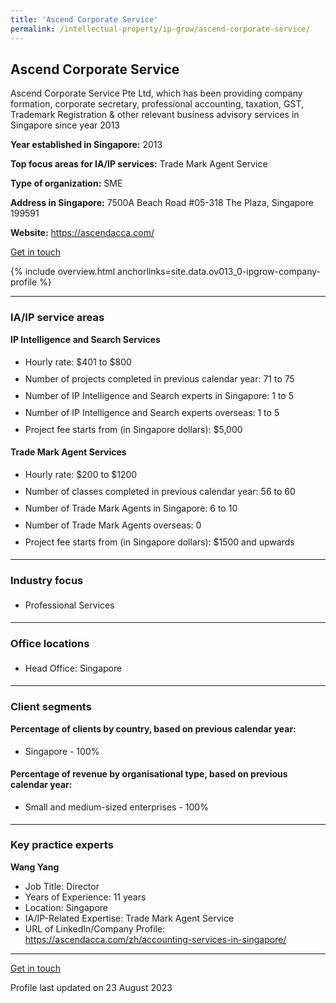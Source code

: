 ```yaml
---
title: 'Ascend Corporate Service'
permalink: /intellectual-property/ip-grow/ascend-corporate-service/
---
```


## Ascend Corporate Service

Ascend Corporate Service Pte Ltd, which has been providing company formation, corporate secretary, professional accounting, taxation, GST, Trademark Registration & other relevant business advisory services in Singapore since year 2013

<b>Year established in Singapore:</b> 2013

<b>Top focus areas for IA/IP services:</b> Trade Mark Agent Service

<b>Type of organization:</b> SME

<b>Address in Singapore:</b> 7500A Beach Road #05-318 The Plaza,  Singapore 199591

<b>Website:</b> <a href='https://ascendacca.com/'>https://ascendacca.com/</a>

<a class='btn' href='https://form.gov.sg/64d583fcd88b27001238f214' target='_blank' rel='noopener'>Get in touch</a>

{% include overview.html anchorlinks=site.data.ov013_0-ipgrow-company-profile %}

---
<a name='ip-related-service-areas'></a>
### IA/IP service areas

**IP Intelligence and Search Services**

<ul>
<li style='line-height: 27px; margin: 0px 0px !important'>Hourly rate:  $401 to $800</li>
<li style='line-height: 27px; margin: 0px 0px !important'>Number of projects completed in previous calendar year: 71 to 75</li>
<li style='line-height: 27px; margin: 0px 0px !important'>Number of IP Intelligence and Search experts in Singapore: 1 to 5</li>
<li style='line-height: 27px; margin: 0px 0px !important'>Number of IP Intelligence and Search experts overseas: 1 to 5</li>
<li style='line-height: 27px; margin: 0px 0px !important'>Project fee starts from (in Singapore dollars):  $5,000</li>
</ul>

**Trade Mark Agent Services**

<ul>
<li style='line-height: 27px; margin: 0px 0px !important'>Hourly rate:  $200 to $1200</li>
<li style='line-height: 27px; margin: 0px 0px !important'>Number of classes completed in previous calendar year: 56 to 60</li>
<li style='line-height: 27px; margin: 0px 0px !important'>Number of Trade Mark Agents in Singapore: 6 to 10</li>
<li style='line-height: 27px; margin: 0px 0px !important'>Number of Trade Mark Agents overseas: 0</li>
<li style='line-height: 27px; margin: 0px 0px !important'>Project fee starts from (in Singapore dollars):  $1500 and upwards</li>
</ul>

---
<a name='industry-focus'></a>
### Industry focus

<ul><li style='line-height: 27px; margin: 0px 0px !important'> Professional Services</li></ul>

---
<a name='office-locations'></a>
### Office locations

<ul><li style='line-height: 27px; margin: 0px 0px !important'> Head Office: Singapore</li></ul>

---
<a name='client-segments'></a>
### Client segments

**Percentage of clients by country, based on previous calendar year:**

<ul><li style='line-height: 27px; margin: 0px 0px !important'> Singapore - 100%</li></ul>

**Percentage of revenue by organisational type, based on previous calendar year:**

<ul><li style='line-height: 27px; margin: 0px 0px !important'> Small and medium-sized enterprises - 100%</li></ul>

---
<a name='key-practice-experts'></a>
### Key practice experts

**Wang Yang**

- Job Title: Director
- Years of Experience: 11 years
- Location: Singapore
- IA/IP-Related Expertise: Trade Mark Agent Service
- URL of LinkedIn/Company Profile: <a href="https://ascendacca.com/zh/accounting-services-in-singapore/" target="_blank" rel="noopener">https://ascendacca.com/zh/accounting-services-in-singapore/</a>

---
<p>
<a class='btn' href='https://form.gov.sg/64d583fcd88b27001238f214' target='_blank' rel='noopener'>Get in touch</a>
</p>
Profile last updated on 23 August 2023
